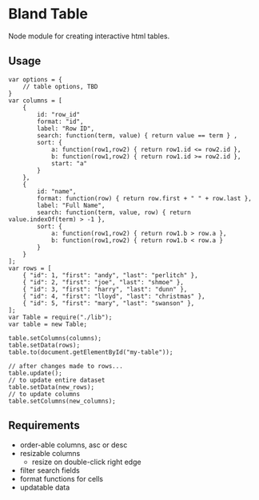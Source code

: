Bland Table
===========

Node module for creating interactive html tables.

## Usage

    var options = {
        // table options, TBD
    }
    var columns = [
        {
            id: "row_id"
            format: "id", 
            label: "Row ID",
            search: function(term, value) { return value == term } ,
            sort: { 
                a: function(row1,row2) { return row1.id <= row2.id }, 
                b: function(row1,row2) { return row1.id >= row2.id },
                start: "a"
            }
        },
        {
            id: "name",
            format: function(row) { return row.first + " " + row.last },
            label: "Full Name",
            search: function(term, value, row) { return value.indexOf(term) > -1 },
            sort: {
                a: function(row1,row2) { return row1.b > row.a },
                b: function(row1,row2) { return row1.b < row.a }
            }
        }
    ];
    var rows = [
        { "id": 1, "first": "andy", "last": "perlitch" },
        { "id": 2, "first": "joe", "last": "shmoe" },
        { "id": 3, "first": "harry", "last": "dunn" },
        { "id": 4, "first": "lloyd", "last": "christmas" },
        { "id": 5, "first": "mary", "last": "swanson" },
    ];
    var Table = require("./lib");
    var table = new Table;
    
    table.setColumns(columns);
    table.setData(rows);
    table.to(document.getElementById("my-table"));
    
    // after changes made to rows...
    table.update();
    // to update entire dataset
    table.setData(new_rows);
    // to update columns
    table.setColumns(new_columns);


## Requirements

- order-able columns, asc or desc
- resizable columns
    - resize on double-click right edge
- filter search fields
- format functions for cells
- updatable data
